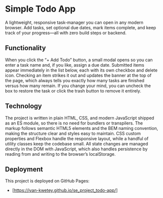 # Simple Todo App

A lightweight, responsive task-manager you can open in any modern browser.
Add tasks, set optional due dates, mark items complete, and keep track of your progress—all with zero build steps or backend.

## Functionality

When you click the “+ Add Todo” button, a small modal opens so you can enter a task name and, if you like, assign a due date. Submitted items appear immediately in the list below, each with its own checkbox and delete icon. Checking an item strikes it out and updates the banner at the top of the page, which always tells you exactly how many tasks are finished versus how many remain. If you change your mind, you can uncheck the box to restore the task or click the trash button to remove it entirely.

## Technology

The project is written in plain HTML, CSS, and modern JavaScript shipped as an ES module, so there is no need for bundlers or transpilers. The markup follows semantic HTML5 elements and the BEM naming convention, making the structure clear and styles easy to maintain. CSS custom properties and Flexbox handle the responsive layout, while a handful of utility classes keep the codebase small. All state changes are managed directly in the DOM with JavaScript, which also handles persistence by reading from and writing to the browser’s localStorage.

## Deployment

This project is deployed on GitHub Pages:

- [https://ivan-kwetey.github.io/se_project_todo-app/]
